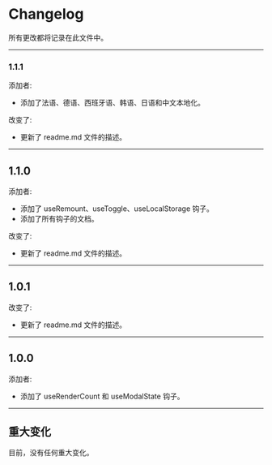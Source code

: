 # Changelog

所有更改都将记录在此文件中。

---

### 1.1.1
添加者:
- 添加了法语、德语、西班牙语、韩语、日语和中文本地化。

改变了:
- 更新了 readme.md 文件的描述。

---

## 1.1.0
添加者:
- 添加了 useRemount、useToggle、useLocalStorage 钩子。
- 添加了所有钩子的文档。

改变了:
- 更新了 readme.md 文件的描述。

---

## 1.0.1
改变了:
- 更新了 readme.md 文件的描述。

---

## 1.0.0
添加者:
- 添加了 useRenderCount 和 useModalState 钩子。

---

## 重大变化

目前，没有任何重大变化。
